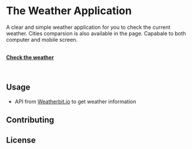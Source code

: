 # The Weather Application
A clear and simple weather application for you to check the current weather. Cities comparsion is also available in the page. Capabale to both computer and mobile screen. 
<br>
<br>

[**Check the weather**]('https://chevtong.github.io/weather-app/')

<br>

## Usage
* API from [Weatherbit.io]('https://www.weatherbit.io/') to get weather information



## Contributing

## License
